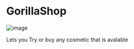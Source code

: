 # GorillaShop

![image](https://github.com/user-attachments/assets/0ab8f027-0219-4659-a78d-7451b0d5f8c3)

Lets you Try or buy any cosmetic that is avalable
